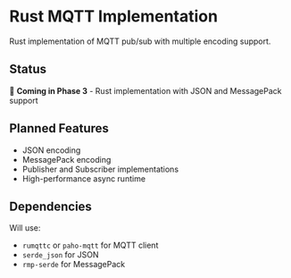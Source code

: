 # Rust MQTT Implementation

Rust implementation of MQTT pub/sub with multiple encoding support.

## Status

🚧 **Coming in Phase 3** - Rust implementation with JSON and MessagePack support

## Planned Features

- JSON encoding
- MessagePack encoding
- Publisher and Subscriber implementations
- High-performance async runtime

## Dependencies

Will use:
- `rumqttc` or `paho-mqtt` for MQTT client
- `serde_json` for JSON
- `rmp-serde` for MessagePack

